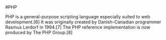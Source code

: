 #PHP  PHP is a general-purpose scripting language especially suited to web development.[6] It was originally created by Danish-Canadian programmer Rasmus Lerdorf in 1994.[7] The PHP reference implementation is now produced by The PHP Group.[8]